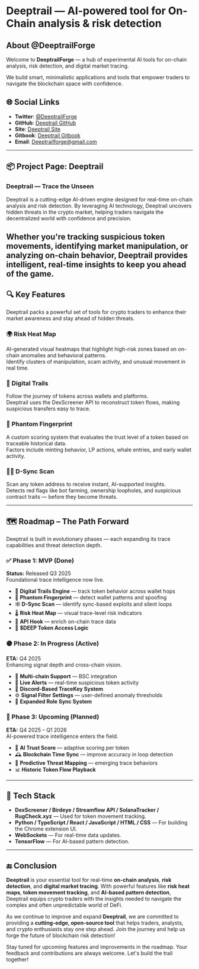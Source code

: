 # **Deeptrail** — AI-powered tool for On-Chain analysis & risk detection

## **About @DeeptrailForge**
Welcome to **DeeptrailForge** — a hub of experimental AI tools for on-chain analysis, risk detection, and digital market tracing.

We build smart, minimalistic applications and tools that empower traders to navigate the blockchain space with confidence.

## 🌐 **Social Links**

- **Twitter**: [@DeeptrailForge](https://twitter.com/DeeptrailForge)
- **GitHub**: [Deeptrail GitHub](https://github.com/DeeptrailForge)
- **Site**: [Deeptrail Site](https://deeptrailforge.com)
- **Gitbook**: [Deeptrail Gitbook](https://deeptrailforge.gitbook.io/deeptrailforge/)
- **Email**: Deeptrailforge@gmail.com

---

## 📦 **Project Page: Deeptrail**

### **Deeptrail — Trace the Unseen**

Deeptrail is a cutting-edge AI-driven engine designed for real-time on-chain analysis and risk detection. By leveraging AI technology, Deeptrail uncovers hidden threats in the crypto market, helping traders navigate the decentralized world with confidence and precision.

Whether you're tracking suspicious token movements, identifying market manipulation, or analyzing on-chain behavior, Deeptrail provides intelligent, real-time insights to keep you ahead of the game.
---

## 🔍 Key Features

Deeptrail packs a powerful set of tools for crypto traders to enhance their market awareness and stay ahead of hidden threats.

### 🌍 Risk Heat Map  
AI-generated visual heatmaps that highlight high-risk zones based on on-chain anomalies and behavioral patterns.  
Identify clusters of manipulation, scam activity, and unusual movement in real time.

### 🔗 Digital Trails  
Follow the journey of tokens across wallets and platforms.  
Deeptrail uses the DexScreener API to reconstruct token flows, making suspicious transfers easy to trace.
### 👤 Phantom Fingerprint  
A custom scoring system that evaluates the trust level of a token based on traceable historical data.  
Factors include minting behavior, LP actions, whale entries, and early wallet activity.



### 🕵️‍♂️ D-Sync Scan  
Scan any token address to receive instant, AI-supported insights.  
Detects red flags like bot farming, ownership loopholes, and suspicious contract traits — before they become threats.

---
## 🗺️ Roadmap – The Path Forward

Deeptrail is built in evolutionary phases — each expanding its trace capabilities and threat detection depth.

### ✅ Phase 1: MVP (Done)  
**Status:** Released Q3 2025  
Foundational trace intelligence now live.

- 🧭 **Digital Trails Engine** — track token behavior across wallet hops  
- 🧠 **Phantom Fingerprint** — detect wallet patterns and spoofing  
- 🕸️ **D-Sync Scan** — identify sync-based exploits and silent loops  
- 🌡️ **Risk Heat Map** — visual trace-level risk indicators  
- 🔗 **API Hook** — enrich on-chain trace data
- 🧬 **$DEEP Token Access Logic**

### 🟣 Phase 2: In Progress (Active)  
**ETA:** Q4 2025  
Enhancing signal depth and cross-chain vision.

- 🔁 **Multi-chain Support** — BSC integration  
- 📡 **Live Alerts** — real-time suspicious token activity  
- 🔐 **Discord-Based TraceKey System**  
- ⚙️ **Signal Filter Settings** — user-defined anomaly thresholds  
- 📌 **Expanded Role Sync System**

### 🔴 Phase 3: Upcoming (Planned)  
**ETA:** Q4 2025 – Q1 2026  
AI-powered trace intelligence enters the field.

- 🧠 **AI Trust Score** — adaptive scoring per token  
- 🕰️ **Blockchain Time Sync** — improve accuracy in loop detection  
- 🧬 **Predictive Threat Mapping** — emerging trace behaviors  
- 📊 **Historic Token Flow Playback**  

---

## 🔧 **Tech Stack**

- **DexScreener / Birdeye / Streamflow API / SolanaTracker / RugCheck.xyz** — Used for token movement tracking.
- **Python / TypeScript / React / JavaScript / HTML / CSS** — For building the Chrome extension UI.
- **WebSockets** — For real-time data updates.
- **TensorFlow** — For AI-based pattern detection.

---


## 🔚 **Conclusion**

**Deeptrail** is your essential tool for real-time **on-chain analysis**, **risk detection**, and **digital market tracing**. With powerful features like **risk heat maps**, **token movement tracking**, and **AI-based pattern detection**, Deeptrail equips crypto traders with the insights needed to navigate the complex and often unpredictable world of DeFi.

As we continue to improve and expand **Deeptrail**, we are committed to providing a **cutting-edge, open-source tool** that helps traders, analysts, and crypto enthusiasts stay one step ahead. Join the journey and help us forge the future of blockchain risk detection!

Stay tuned for upcoming features and improvements in the roadmap. Your feedback and contributions are always welcome. Let's build the trail together!
